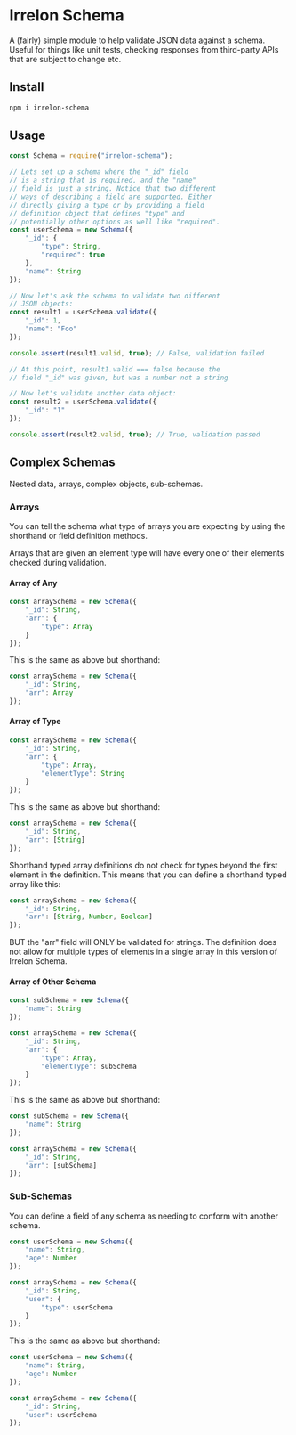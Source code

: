 # Irrelon Schema
A (fairly) simple module to help validate JSON data
against a schema. Useful for things like unit tests,
checking responses from third-party APIs that are
subject to change etc.

## Install
```bash
npm i irrelon-schema
```

## Usage
```js
const Schema = require("irrelon-schema");

// Lets set up a schema where the "_id" field
// is a string that is required, and the "name"
// field is just a string. Notice that two different
// ways of describing a field are supported. Either
// directly giving a type or by providing a field
// definition object that defines "type" and
// potentially other options as well like "required". 
const userSchema = new Schema({
	"_id": {
		"type": String,
		"required": true
	},
	"name": String
});

// Now let's ask the schema to validate two different
// JSON objects:
const result1 = userSchema.validate({
	"_id": 1,
	"name": "Foo"
});

console.assert(result1.valid, true); // False, validation failed

// At this point, result1.valid === false because the
// field "_id" was given, but was a number not a string

// Now let's validate another data object:
const result2 = userSchema.validate({
	"_id": "1"
});

console.assert(result2.valid, true); // True, validation passed
```

## Complex Schemas
Nested data, arrays, complex objects, sub-schemas.

### Arrays
You can tell the schema what type of arrays you are
expecting by using the shorthand or field definition
methods.

Arrays that are given an element type will have every
one of their elements checked during validation.

#### Array of Any

```js
const arraySchema = new Schema({
	"_id": String,
	"arr": {
		"type": Array
	}
});
```

This is the same as above but shorthand:

```js
const arraySchema = new Schema({
	"_id": String,
	"arr": Array
});
```

#### Array of Type

```js
const arraySchema = new Schema({
	"_id": String,
	"arr": {
		"type": Array,
		"elementType": String
	}
});
```

This is the same as above but shorthand:

```js
const arraySchema = new Schema({
	"_id": String,
	"arr": [String]
});
```

Shorthand typed array definitions do not check for types
beyond the first element in the definition. This means
that you can define a shorthand typed array like this:

```js
const arraySchema = new Schema({
	"_id": String,
	"arr": [String, Number, Boolean]
});
``` 

BUT the "arr" field will ONLY be validated for strings.
The definition does not allow for multiple types of elements
in a single array in this version of Irrelon Schema.

#### Array of Other Schema

```js
const subSchema = new Schema({
	"name": String
});

const arraySchema = new Schema({
	"_id": String,
	"arr": {
		"type": Array,
		"elementType": subSchema
	}
});
```

This is the same as above but shorthand:

```js
const subSchema = new Schema({
	"name": String
});

const arraySchema = new Schema({
	"_id": String,
	"arr": [subSchema]
});
```

### Sub-Schemas
You can define a field of any schema as needing to conform
with another schema.

```js
const userSchema = new Schema({
	"name": String,
	"age": Number
});

const arraySchema = new Schema({
	"_id": String,
	"user": {
		"type": userSchema
	}
});
```

This is the same as above but shorthand:

```js
const userSchema = new Schema({
	"name": String,
	"age": Number
});

const arraySchema = new Schema({
	"_id": String,
	"user": userSchema
});
```
